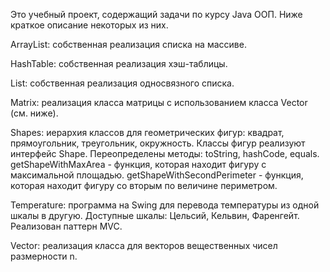 Это учебный проект, содержащий задачи по курсу Java ООП.
Ниже краткое описание некоторых из них.

ArrayList: собственная реализация списка на массиве.

HashTable: собственная реализация хэш-таблицы.

List:  собственная реализация односвязного списка.

Matrix: реализация класса матрицы с использованием класса Vector (см. ниже).

Shapes: иерархия классов для геометрических фигур: квадрат, прямоугольник, треугольник, окружность. Классы фигур реализуют интерфейс Shape.
Переопределены методы:  toString, hashCode, equals.
getShapeWithMaxArea - функция, которая находит фигуру с максимальной площадью.
getShapeWithSecondPerimeter - функция, которая находит фигуру со вторым по величине периметром.

Temperature: программа на Swing для перевода температуры из одной шкалы в другую. Доступные шкалы: Цельсий, Кельвин, Фаренгейт. Реализован паттерн MVC.

Vector: реализация класса для векторов вещественных чисел размерности n.
